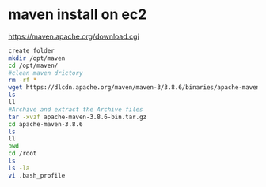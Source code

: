 # maven install on ec2
https://maven.apache.org/download.cgi

```sh
create folder
mkdir /opt/maven
cd /opt/maven/
#clean maven drictory
rm -rf *
wget https://dlcdn.apache.org/maven/maven-3/3.8.6/binaries/apache-maven-3.8.6-bin.tar.gz
ls
ll
#Archive and extract the Archive files
tar -xvzf apache-maven-3.8.6-bin.tar.gz
cd apache-maven-3.8.6
ls
ll
pwd
cd /root
ls
ls -la
vi .bash_profile

```
